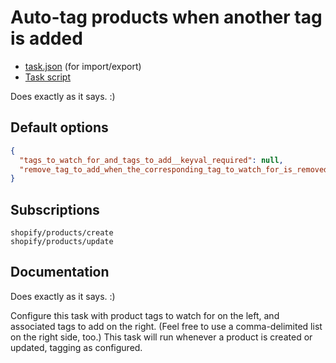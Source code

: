 # Auto-tag products when another tag is added

* [task.json](../../tasks/auto-tag-products-when-another-tag-is-added.json) (for import/export)
* [Task script](./script.liquid)

Does exactly as it says. :)

## Default options

```json
{
  "tags_to_watch_for_and_tags_to_add__keyval_required": null,
  "remove_tag_to_add_when_the_corresponding_tag_to_watch_for_is_removed__boolean": null
}
```

## Subscriptions

```liquid
shopify/products/create
shopify/products/update
```

## Documentation

Does exactly as it says. :)

Configure this task with product tags to watch for on the left, and associated tags to add on the right. (Feel free to use a comma-delimited list on the right side, too.) This task will run whenever a product is created or updated, tagging as configured.

